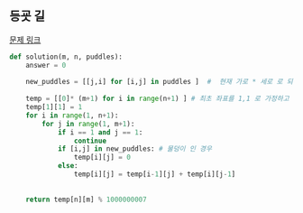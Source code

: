 ## 등굣 길

[문제 링크](https://school.programmers.co.kr/learn/courses/30/lessons/42898)


```python
def solution(m, n, puddles):
    answer = 0
    
    new_puddles = [[j,i] for [i,j] in puddles ]  #  현재 가로 * 세로 로 되어있음. 보통의 행렬ㅈ처럼 치환해준다. 
    
    temp = [[0]* (m+1) for i in range(n+1) ] # 최초 좌표를 1,1 로 가정하고 
    temp[1][1] = 1
    for i in range(1, n+1):
        for j in range(1, m+1):
            if i == 1 and j == 1:
                continue
            if [i,j] in new_puddles: # 물덩이 인 경우 
                temp[i][j] = 0
            else:
                temp[i][j] = temp[i-1][j] + temp[i][j-1]
    
    
    return temp[n][m] % 1000000007

```
